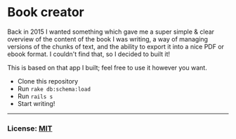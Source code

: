 # Book creator
Back in 2015 I wanted something which gave me a super simple & clear overview of the content of the book I was writing, a way of managing versions of the chunks of text, and the ability to export it into a nice PDF or ebook format. I couldn't find that, so I decided to built it!

This is based on that app I built; feel free to use it however you want.

- Clone this repository
- Run `rake db:schema:load`
- Run `rails s`
- Start writing!

---
### License: [MIT](https://en.wikipedia.org/wiki/MIT_License)
